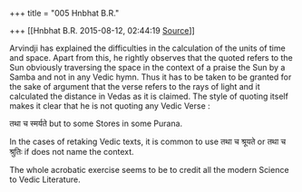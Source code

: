 +++
title = "005 Hnbhat B.R."

+++
[[Hnbhat B.R.	2015-08-12, 02:44:19 [Source](https://groups.google.com/g/samskrita/c/ygEFWA1k-sA)]]



Arvindji has explained the difficulties in the calculation of the units of time and space. Apart from this, he rightly observes that the quoted refers to the Sun obviously traversing the space in the context of a praise the Sun by a Samba and not in any Vedic hymn. Thus it has to be taken to be granted for the sake of argument that the verse refers to the rays of light and it calculated the distance in Vedas as it is claimed. The style of quoting itself makes it clear that he is not quoting any Vedic Verse :

तथा च स्मर्यते but to some Stores in some Purana.

In the cases of retaking Vedic texts, it is common to use तथा च श्रूयते or तथा च श्रुतिः if does not name the context.

The whole acrobatic exercise seems to be to credit all the modern Science to Vedic Literature.

